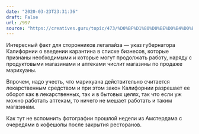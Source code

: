 ```yaml
---
date: "2020-03-23T23:31:36"
draft: False
url: /997
source: "https://creatives.guru/topic/473/%D0%BF%D1%80%D0%BE%D0%B4%D0%B0%D0%B6%D0%B0-%D0%BC%D0%B0%D1%80%D0%B8%D1%85%D1%83%D0%B0%D0%BD%D1%8B-%D0%BF%D1%80%D0%B8%D0%B7%D0%BD%D0%B0%D0%BD%D0%B0-%D0%BD%D0%B5%D0%BE%D0%B1%D1%85%D0%BE%D0%B4%D0%B8%D0%BC%D0%BE%D0%B9-%D0%B2%D0%BE-%D0%B2%D1%80%D0%B5%D0%BC%D1%8F-%D0%BA%D0%B0%D1%80%D0%B0%D0%BD%D1%82%D0%B8%D0%BD%D0%B0-%D0%B2-%D0%BA%D0%B0%D0%BB%D0%B8%D1%84%D0%BE%D1%80%D0%BD%D0%B8%D0%B8"
---
```


Интересный факт для сторонников легалайза — указ губернатора Калифорнии о введении карантина в списке бизнесов, которые признаны необходимыми и которые могут продолжать работу, наряду с продуктовыми магазинами и аптеками числит магазины по продаже марихуаны.

Впрочем, надо учесть, что марихуана действительно считается лекарственным средством и при этом закон Калифорнии разрешает ее оборот как в лекарственных, так и в бытовых целях, так что если уж можно работать аптекам, то ничего не мешает работать и таким магазинам.

Как тут не вспомнить фотографии прошлой недели из Амстердама с очередями в кофешопы после закрытия ресторанов.

